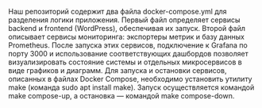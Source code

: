 Наш репозиторий содержит два файла docker-compose.yml для разделения логики приложения. Первый файл определяет сервисы backend и frontend (WordPress), обеспечивая их запуск. Второй файл описывает сервисы мониторинга: экспортеры метрик и базу данных Prometheus. После запуска этих сервисов, подключение к Grafana по порту 3000 и использование соответствующих дашбордов позволяет визуализировать состояние системы и отдельных микросервисов в виде графиков и диаграмм.
Для запуска и остановки сервисов, описанных в файлах Docker Compose, необходимо установить утилиту make (команда sudo apt install make). Запуск осуществляется командой make compose-up, а остановка — командой make compose-down.
